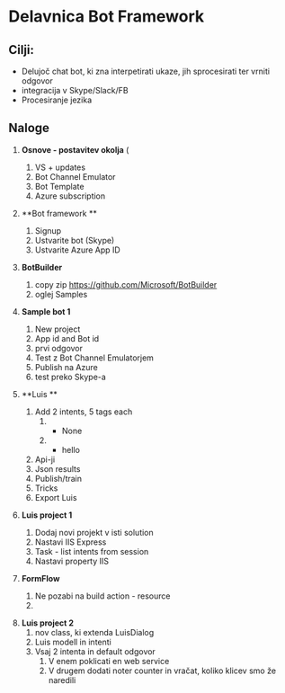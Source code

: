 # Delavnica Bot Framework #

## Cilji: ##
- Delujoč chat bot, ki zna interpetirati ukaze, jih sprocesirati ter vrniti odgovor
- integracija v Skype/Slack/FB
- Procesiranje jezika


## Naloge ##

1. **Osnove - postavitev okolja** (
	1. VS + updates
	2. Bot Channel Emulator
	3. Bot Template
	4. Azure subscription

2. **Bot framework **
	1. Signup
	2. Ustvarite bot (Skype)
	3. Ustvarite Azure App ID
		
3.	**BotBuilder**
	1.	copy zip https://github.com/Microsoft/BotBuilder
	2.	oglej Samples

			
4. **Sample bot 1** 
	1. New project
	2. App id and Bot id
	3. prvi odgovor
	4. Test z Bot Channel Emulatorjem
	3. Publish na Azure
	4. test preko Skype-a
		
5.	**Luis **
	1.	Add 2 intents, 5 tags each
		1.	+ None
		2.	+ hello
	3.	Api-ji
	4.	Json results
	5.	Publish/train
	6.	Tricks
	7.	Export Luis

6.	**Luis project 1**
	1.	Dodaj novi projekt v isti solution
	2.	Nastavi IIS Express
	2.	Task - list intents from session
	2.	Nastavi property IIS
		
7.	**FormFlow**
	1.	Ne pozabi na build action - resource
	2.	
		
8)	**Luis project 2**
	1.	nov class, ki extenda LuisDialog
	2.	Luis modell in intenti
	3.	Vsaj 2 intenta in default odgovor
		1.	V enem poklicati en web service
		2.	V drugem dodati noter counter in vračat, koliko klicev smo že naredili
